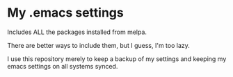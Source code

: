 My .emacs settings
==================
Includes ALL the packages installed from melpa.

There are better ways to include them, but I guess, I'm too lazy.

I use this repository merely to keep a backup of my settings and keeping my emacs settings on all systems synced.

